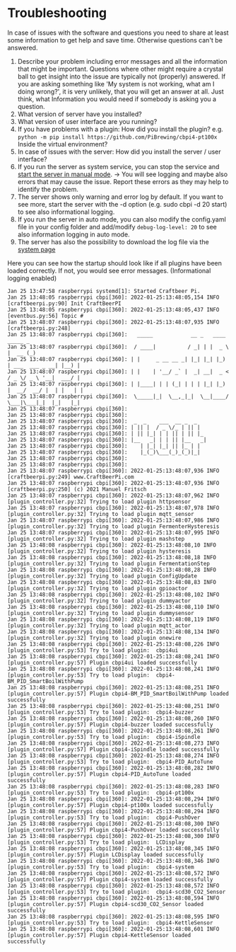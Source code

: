 # Troubleshooting

In case of issues with the software and questions you need to share at least some information to get help and save time. Otherwise questions can't be answered.

1. Describe your problem including error messages and all the information that might be important. Questions where other might require a crystal ball to get insight into the issue are typically not (properly) answered. If you are asking something like 'My system is not working, what am I doing wrong?', it is very unlikely, that you will get an answer at all. Just think, what Information you would need if somebody is asking you a question.
2. What version of server have you installed?
3. What version of user interface are you running?
4. If you have problems with a plugin: How did you install the plugin?
e.g. `python -m pip install https://github.com/PiBrewing/cbpi4-pt100x`
Inside the virtual environment? 
5. In case of issues with the server: How did you install the server / user interface?
6. If you run the server as system service, you can stop the service and [start the server in manual mode](server-installation.md#automatically-start-the-server-as-service). -> You will see logging and maybe also errors that may cause the issue. Report these errors as they may help to identify the problem.
7. The server shows only warning and error log by default. If you want to see more, start the server with the -d option (e.g. sudo cbpi -d 20 start) to see also informational logging.
8. If you run the server in auto mode, you can also modify the config.yaml file in your config folder and add/modify `debug-log-level: 20` to see also information logging in auto mode.
9. The server has also the possibility to download the log file via the [system page](craftbeerpi-4-server/system.md)


Here you can see how the startup should look like if all plugins have been loaded correctly. If not, you would see error messages. (Informational logging enabled)

```
Jan 25 13:47:58 raspberrypi systemd[1]: Started Craftbeer Pi.
Jan 25 13:48:05 raspberrypi cbpi[360]: 2022-01-25:13:48:05,154 INFO     [craftbeerpi.py:90] Init CraftBeerPI
Jan 25 13:48:05 raspberrypi cbpi[360]: 2022-01-25:13:48:05,437 INFO     [eventbus.py:56] Topic #
Jan 25 13:48:07 raspberrypi cbpi[360]: 2022-01-25:13:48:07,935 INFO     [craftbeerpi.py:248]
Jan 25 13:48:07 raspberrypi cbpi[360]:   _____            __ _   ____                 _____ _
Jan 25 13:48:07 raspberrypi cbpi[360]:  / ____|          / _| | |  _ \               |  __ (_)
Jan 25 13:48:07 raspberrypi cbpi[360]: | |     _ __ __ _| |_| |_| |_) | ___  ___ _ __| |__) |
Jan 25 13:48:07 raspberrypi cbpi[360]: | |    | '__/ _` |  _| __|  _ < / _ \/ _ \ '__|  ___/ |
Jan 25 13:48:07 raspberrypi cbpi[360]: | |____| | | (_| | | | |_| |_) |  __/  __/ |  | |   | |
Jan 25 13:48:07 raspberrypi cbpi[360]:  \_____|_|  \__,_|_|  \__|____/ \___|\___|_|  |_|   |_|
Jan 25 13:48:07 raspberrypi cbpi[360]:                                                        
Jan 25 13:48:07 raspberrypi cbpi[360]:                                                        
Jan 25 13:48:07 raspberrypi cbpi[360]:  _  _    ___  __ _  _
Jan 25 13:48:07 raspberrypi cbpi[360]: | || |  / _ \/_ | || |
Jan 25 13:48:07 raspberrypi cbpi[360]: | || |_| | | || | || |_
Jan 25 13:48:07 raspberrypi cbpi[360]: |__   _| | | || |__   _|
Jan 25 13:48:07 raspberrypi cbpi[360]:    | |_| |_| || |_ | |
Jan 25 13:48:07 raspberrypi cbpi[360]:    |_(_)\___(_)_(_)|_|
Jan 25 13:48:07 raspberrypi cbpi[360]:                          
Jan 25 13:48:07 raspberrypi cbpi[360]:                          
Jan 25 13:48:07 raspberrypi cbpi[360]: 2022-01-25:13:48:07,936 INFO     [craftbeerpi.py:249] www.CraftBeerPi.com
Jan 25 13:48:07 raspberrypi cbpi[360]: 2022-01-25:13:48:07,936 INFO     [craftbeerpi.py:250] (c) 2021 Manuel Fritsch
Jan 25 13:48:07 raspberrypi cbpi[360]: 2022-01-25:13:48:07,962 INFO     [plugin_controller.py:32] Trying to load plugin httpsensor
Jan 25 13:48:07 raspberrypi cbpi[360]: 2022-01-25:13:48:07,978 INFO     [plugin_controller.py:32] Trying to load plugin mqtt_sensor
Jan 25 13:48:07 raspberrypi cbpi[360]: 2022-01-25:13:48:07,986 INFO     [plugin_controller.py:32] Trying to load plugin FermenterHysteresis
Jan 25 13:48:07 raspberrypi cbpi[360]: 2022-01-25:13:48:07,995 INFO     [plugin_controller.py:32] Trying to load plugin mashstep
Jan 25 13:48:08 raspberrypi cbpi[360]: 2022-01-25:13:48:08,10 INFO     [plugin_controller.py:32] Trying to load plugin hysteresis
Jan 25 13:48:08 raspberrypi cbpi[360]: 2022-01-25:13:48:08,18 INFO     [plugin_controller.py:32] Trying to load plugin FermentationStep
Jan 25 13:48:08 raspberrypi cbpi[360]: 2022-01-25:13:48:08,28 INFO     [plugin_controller.py:32] Trying to load plugin ConfigUpdate
Jan 25 13:48:08 raspberrypi cbpi[360]: 2022-01-25:13:48:08,83 INFO     [plugin_controller.py:32] Trying to load plugin gpioactor
Jan 25 13:48:08 raspberrypi cbpi[360]: 2022-01-25:13:48:08,102 INFO     [plugin_controller.py:32] Trying to load plugin dummyactor
Jan 25 13:48:08 raspberrypi cbpi[360]: 2022-01-25:13:48:08,110 INFO     [plugin_controller.py:32] Trying to load plugin dummysensor
Jan 25 13:48:08 raspberrypi cbpi[360]: 2022-01-25:13:48:08,119 INFO     [plugin_controller.py:32] Trying to load plugin mqtt_actor
Jan 25 13:48:08 raspberrypi cbpi[360]: 2022-01-25:13:48:08,134 INFO     [plugin_controller.py:32] Trying to load plugin onewire
Jan 25 13:48:08 raspberrypi cbpi[360]: 2022-01-25:13:48:08,226 INFO     [plugin_controller.py:53] Try to load plugin:  cbpi4ui
Jan 25 13:48:08 raspberrypi cbpi[360]: 2022-01-25:13:48:08,241 INFO     [plugin_controller.py:57] Plugin cbpi4ui loaded successfully
Jan 25 13:48:08 raspberrypi cbpi[360]: 2022-01-25:13:48:08,241 INFO     [plugin_controller.py:53] Try to load plugin:  cbpi4-BM_PID_SmartBoilWithPump
Jan 25 13:48:08 raspberrypi cbpi[360]: 2022-01-25:13:48:08,251 INFO     [plugin_controller.py:57] Plugin cbpi4-BM_PID_SmartBoilWithPump loaded successfully
Jan 25 13:48:08 raspberrypi cbpi[360]: 2022-01-25:13:48:08,251 INFO     [plugin_controller.py:53] Try to load plugin:  cbpi4-buzzer
Jan 25 13:48:08 raspberrypi cbpi[360]: 2022-01-25:13:48:08,260 INFO     [plugin_controller.py:57] Plugin cbpi4-buzzer loaded successfully
Jan 25 13:48:08 raspberrypi cbpi[360]: 2022-01-25:13:48:08,261 INFO     [plugin_controller.py:53] Try to load plugin:  cbpi4-iSpindle
Jan 25 13:48:08 raspberrypi cbpi[360]: 2022-01-25:13:48:08,273 INFO     [plugin_controller.py:57] Plugin cbpi4-iSpindle loaded successfully
Jan 25 13:48:08 raspberrypi cbpi[360]: 2022-01-25:13:48:08,274 INFO     [plugin_controller.py:53] Try to load plugin:  cbpi4-PID_AutoTune
Jan 25 13:48:08 raspberrypi cbpi[360]: 2022-01-25:13:48:08,282 INFO     [plugin_controller.py:57] Plugin cbpi4-PID_AutoTune loaded successfully
Jan 25 13:48:08 raspberrypi cbpi[360]: 2022-01-25:13:48:08,283 INFO     [plugin_controller.py:53] Try to load plugin:  cbpi4-pt100x
Jan 25 13:48:08 raspberrypi cbpi[360]: 2022-01-25:13:48:08,294 INFO     [plugin_controller.py:57] Plugin cbpi4-pt100x loaded successfully
Jan 25 13:48:08 raspberrypi cbpi[360]: 2022-01-25:13:48:08,294 INFO     [plugin_controller.py:53] Try to load plugin:  cbpi4-PushOver
Jan 25 13:48:08 raspberrypi cbpi[360]: 2022-01-25:13:48:08,300 INFO     [plugin_controller.py:57] Plugin cbpi4-PushOver loaded successfully
Jan 25 13:48:08 raspberrypi cbpi[360]: 2022-01-25:13:48:08,300 INFO     [plugin_controller.py:53] Try to load plugin:  LCDisplay
Jan 25 13:48:08 raspberrypi cbpi[360]: 2022-01-25:13:48:08,345 INFO     [plugin_controller.py:57] Plugin LCDisplay loaded successfully
Jan 25 13:48:08 raspberrypi cbpi[360]: 2022-01-25:13:48:08,346 INFO     [plugin_controller.py:53] Try to load plugin:  cbpi4-system
Jan 25 13:48:08 raspberrypi cbpi[360]: 2022-01-25:13:48:08,572 INFO     [plugin_controller.py:57] Plugin cbpi4-system loaded successfully
Jan 25 13:48:08 raspberrypi cbpi[360]: 2022-01-25:13:48:08,572 INFO     [plugin_controller.py:53] Try to load plugin:  cbpi4-scd30_CO2_Sensor
Jan 25 13:48:08 raspberrypi cbpi[360]: 2022-01-25:13:48:08,594 INFO     [plugin_controller.py:57] Plugin cbpi4-scd30_CO2_Sensor loaded successfully
Jan 25 13:48:08 raspberrypi cbpi[360]: 2022-01-25:13:48:08,595 INFO     [plugin_controller.py:53] Try to load plugin:  cbpi4-KettleSensor
Jan 25 13:48:08 raspberrypi cbpi[360]: 2022-01-25:13:48:08,601 INFO     [plugin_controller.py:57] Plugin cbpi4-KettleSensor loaded successfully
```

